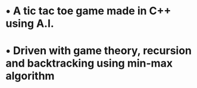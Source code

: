 # • A tic tac toe game made in C++ using A.I.
# • Driven with game theory, recursion and backtracking using min-max algorithm
